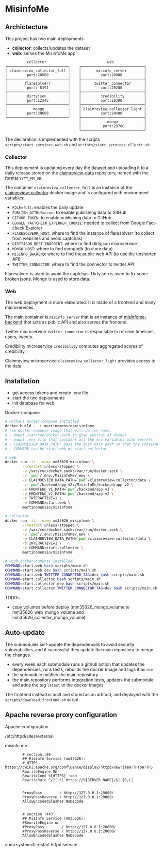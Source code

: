 # MisinfoMe

## Archictecture

This project has two main deployments: 
- **collector**: collects/updates the dataset
- **web**: serves the MisinfoMe app

```code
          collector                            web
┌────────────────────────────┐    ┌─────────────────────────────┐
│ claimreview_collector_full │    │       misinfo_server        │
│         port:20500         │    │         port:20000          │
├────────────────────────────┤    ├─────────────────────────────┤
|        flaresolverr        │    │      twitter_connector      │
|         port: 8191         │    │         port:20200          │
├────────────────────────────┤    ├─────────────────────────────┤
|         dirtyjson          │    │         credibility         │
|         port:12345         │    │         port:20300          │
├────────────────────────────┤    ├─────────────────────────────┤
|            mongo           │    │ claimreview_collector_light │
|         port:20600         │    │         port:20400          │
└────────────────────────────┘    ├─────────────────────────────┤
                                  │            mongo            │
                                  │          port:20700         │
                                  └─────────────────────────────┘
```

The declaration is implemented with the scripts `scripts/start_services_web.sh` and `scripts/start_services_cllectr.sh`.

### Collector
This deployment is updating every day the dataset and uploading it to a daily release stored on the [claimreview-data](https://github.com/MartinoMensio/claimreview-data) repository, named with the format `YYYY_MM_DD`.

The container `claimreview_collector_full` is an instance of the [claimreview-collector](https://github.com/MartinoMensio/claimreview-collector) docker image and is configured with environment variables:
- `ROLE=full`: enables the daily update
- `PUBLISH_GITHUB=true`: to enable publishing data to GitHub
- `GITHUB_TOKEN`: to enable publishing data to GitHub
- `GOOGLE_FACTCHECK_EXPLORER_COOKIE`: needed to collect from Google Fact-check Explorer
- `FLARESOLVERR_HOST`: where to find the instance of flaresolverr (to collect from websites and avoid captchas)
- `DIRTYJSON_REST_ENDPOINT`: where to find dirtyjson microservice
- `MONGO_HOST`: where to find mongodb (to store data)
- `MISINFO_BACKEND`: where to find the public web API (to use the unshorten API)
- `TWITTER_CONNECTOR`: where to find the connector to twitter API

Flaresolverr is used to avoid the captchas.
Dirtyjson is used to fix some broken jsons.
Mongo is used to store data.

### Web

The web deployment is more elaborated. It is made of a frontend and many microservices.

The main container is `misinfo_server` that is an instance of [misinfome-backend](https://github.com/MartinoMensio/misinfome-backend) that acts as public API and also serves the frontend.

Twitter microservice `twitter_connector` is responsible to retrieve timelines, users, tweets.

Credibility microservice `credibility` computes aggregated scores of credibility.

Claimreview microservice `claimreview_collector_light` provides access to the data


## Installation


- get access tokens and create .env file
- start the two deployments
- init database for web


Docker-compose
```bash
# without docker-compose installed
docker build . -t martinomensio/misinfome
# run docker-compose image that will do the same:
# - mount /var/run/docker.sock to give control of docker
# - mount .env file that contains all the env variables with secrets
# - CLAIMREVIEW_DATA_PATH: pass the host data path so that the container know where it is to run docker-compose
# - COMMAND can be start.web or start.collector

# web
docker run -it --name mm35626_misinfome \
        --restart unless-stopped \
        -v /var/run/docker.sock:/var/run/docker.sock \
        -v `pwd`/.env:/MisinfoMe/.env \
        -e CLAIMREVIEW_DATA_PATH=`pwd`/claimreview-collector/data \
        -v `pwd`/backend/app-v2:/MisinfoMe/backend/app-v2 \
        -e FRONTEND_V1_PATH=`pwd`/backend/app-v1 \
        -e FRONTEND_V2_PATH=`pwd`/backend/app-v2 \
        -e INTERACTIVE=1 \
        -e COMMAND=start.web \
        martinomensio/misinfome

# collector
docker run -it --name mm35626_misinfome \
        --restart unless-stopped \
        -v /var/run/docker.sock:/var/run/docker.sock \
        -v `pwd`/.env:/MisinfoMe/.env \
        -e CLAIMREVIEW_DATA_PATH=`pwd`/claimreview-collector/data \
        -e INTERACTIVE=1 \
        -e COMMAND=start.collector \
        martinomensio/misinfome

# with docker-compose installed
COMMAND=start.web bash scripts/main.sh
COMMAND=start.web.dev bash scripts/main.sh
COMMAND=start.web TWITTER_CONNECTOR_TAG=dev bash scripts/main.sh
COMMAND=start.collector bash scripts/main.sh
COMMAND=start.collector.dev bash scripts/main.sh
COMMAND=start.collector TWITTER_CONNECTOR_TAG=dev bash scripts/main.sh
```

TODOs:
- copy volumes before deploy (mm35626_mongo_volume to mm35626_web_mongo_volume and mm35626_collector_mongo_volume)


## Auto-update

The submodules self-update the dependencies to avoid security vulnerabilities, and if successful they update the main repository to merge the changes.

- every week each submodule runs a github action that updates the dependencies, runs tests, rebuilds the docker image and tags it as `dev`
- the submodule notifies the main repository
- the main repository performs integration tests, updates the submodule and adds the tag `latest` to the docker images

The frontend instead is built and stored as an artifact, and deployed with the `scripts/download_frontend.sh` script.

## Apache reverse proxy configuration

Apache configuration

/etc/httpd/sites/external

misinfo.me

```
        # section :80
        ## Misinfo Service (mm35626):
        # HTTPS https://cwiki.apache.org/confluence/display/httpd/RewriteHTTPToHTTPS
        RewriteEngine On
        RewriteCond %{HTTPS} !=on
        RewriteRule ^/?(.*) https://%{SERVER_NAME}/$1 [R,L]


        ProxyPass        / http://127.0.0.1:20000/
        ProxyPassReverse / http://127.0.0.1:20000/
        AllowEncodedSlashes NoDecode


        # section :443
        ## Misinfo Service (mm35626):
        #RewriteEngine on
        #ProxyPass        / http://127.0.0.1:20000/
        #ProxyPassReverse / http://127.0.0.1:20000/
        AllowEncodedSlashes NoDecode
```
sudo systemctl restart httpd.service
